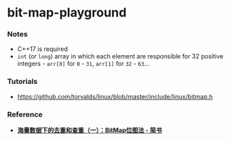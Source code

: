 bit-map-playground
==================
### Notes
- C++17 is required
- `int` (or `long`) array in which each element are responsible for 32 positive integers - `arr[0]` for `0` - `31`, `arr[1]` for `32` - `63`...

### Tutorials
- https://github.com/torvalds/linux/blob/master/include/linux/bitmap.h

### Reference
- [**海量数据下的去重和查重（一）：BitMap位图法 - 简书**](https://www.jianshu.com/p/8d074e8d02aa)
